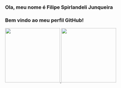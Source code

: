 ### Ola, meu nome é Filipe Spirlandeli Junqueira

### Bem vindo ao meu perfil GitHub!

<div>
<a href="htpps://github.com/FilipeSJ1002">
<img height="180em" src="htpps://github-readme-stats.vercel.app/api/top-langs/?username=FilipeSJ1002&layout=compct&langs_count=7&theme=dracula"/>
<img height="180em" src="htpps://github-readme-stats.vercel.app/api?username=FilipeSJ1002&show_icons=true&theme=dracula&include_all_commits=true&count_private=true"/>
</div>
